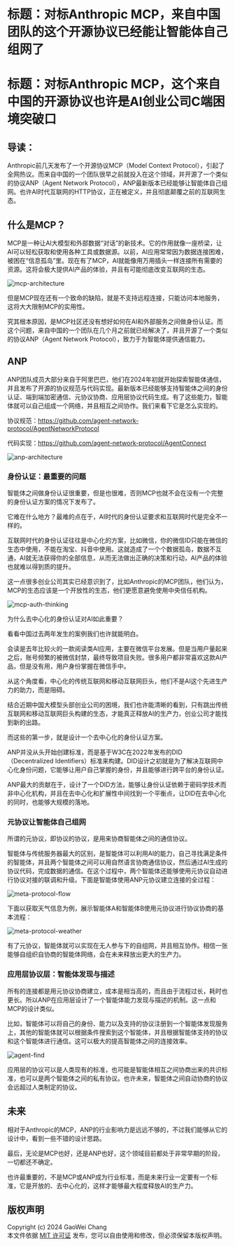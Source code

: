 # 标题：对标Anthropic MCP，来自中国团队的这个开源协议已经能让智能体自己组网了
# 标题：对标Anthropic MCP，这个来自中国的开源协议也许是AI创业公司C端困境突破口

## 导读：
Anthropic前几天发布了一个开源协议MCP（Model Context Protocol），引起了全网热议。而来自中国的一个团队很早之前就投入在这个领域，并开源了一个类似的协议ANP（Agent Network Protocol），ANP最新版本已经能够让智能体自己组网。也许AI时代互联网的HTTP协议，正在被定义，并且彻底颠覆之前的互联网生态。 

## 什么是MCP？
MCP是一种让AI大模型和外部数据“对话”的新技术。它的作用就像一座桥梁，让AI可以轻松获取和使用各种工具或数据源。以前，AI应用常常因为数据连接困难，被困在“信息孤岛”里。现在有了MCP，AI就能像用万用插头一样连接所有需要的资源。这将会极大提供AI产品的体验，并且有可能彻底改变互联网的生态。

![mcp-architecture](./pic/mcp-architecture.png)

但是MCP现在还有一个致命的缺陷，就是不支持远程连接，只能访问本地服务，这将大大限制MCP的实用性。

究其根本原因，是MCP社区还没有想好如何在AI和外部服务之间做身份认证。而这个问题，来自中国的一个团队在几个月之前就已经解决了，并且开源了一个类似的协议ANP（Agent Network Protocol），致力于为智能体提供通信能力。

## ANP

ANP团队成员大部分来自于阿里巴巴，他们在2024年初就开始探索智能体通信，并且发布了开源的协议规范与代码实现。最新版本已经能够支持智能体之间的身份认证、端到端加密通信、元协议协商、应用层协议代码生成。有了这些能力，智能体就可以自己组成一个网络，并且相互之间协作。我们来看下它是怎么实现的。

协议规范：https://github.com/agent-network-protocol/AgentNetworkProtocol

代码实现：https://github.com/agent-network-protocol/AgentConnect

![anp-architecture](./pic/anp-architecture.png) 

### 身份认证：最重要的问题

智能体之间做身份认证很重要，但是也很难，否则MCP也就不会在没有一个完整的身份认证方案的情况下发布了。

它难在什么地方？最难的点在于，AI时代的身份认证要求和互联网时代是完全不一样的。

互联网时代的身份认证往往是中心化的方案，比如微信，你的微信ID只能在微信的生态中使用，不能在淘宝、抖音中使用。这就造成了一个个数据孤岛，数据不互通，AI就无法获得你的全部信息，从而无法做出正确的决策和行动，AI产品的体验也就难以得到质的提升。

这一点很多创业公司其实已经意识到了，比如Anthropic的MCP团队，他们认为，MCP的生态应该是一个开放性的生态，他们更愿意避免使用中央信任机构。

![mcp-auth-thinking](./pic/mcp-auth-thinking.png)

为什么去中心化的身份认证对AI如此重要？

看看中国过去两年发生的案例我们也许就能明白。

会读是去年比较火的一款阅读类AI应用，主要在微信平台发展。但是当用户量起来之后，账号频繁的被微信封禁，最终导致项目失败。很多用户都非常喜欢这款AI产品，但是没有用，用户身份掌握在微信手中。

从这个角度看，中心化的传统互联网和移动互联网巨头，他们不是AI这个先进生产力的助力，而是阻碍。

结合近期中国大模型头部创业公司的困境，我们也许能清晰的看到，只有跳出传统互联网和移动互联网巨头构建的生态，才能真正释放AI的生产力，创业公司才能找到新的出路。

而这些的第一步，就是设计一个去中心化的身份认证方案。

ANP并没从头开始创建标准，而是基于W3C在2022年发布的DID（Decentralized Identifiers）标准来构建。DID设计之初就是为了解决互联网中心化身份问题，它能够让用户自己掌握的身份，并且能够进行跨平台的身份认证。

ANP最大的贡献在于，设计了一个DID方法，能够让身份认证依赖于密码学技术而非中心化机构，并且在去中心化和扩展性中间找到一个平衡点，让DID在去中心化的同时，也能够大规模的落地。

### 元协议让智能体自己组网

所谓的元协议，即协议的协议，是用来协商智能体之间的通信协议。

智能体与传统服务器最大的区别，是智能体可以利用AI的能力，自己寻找满足条件的智能体，并且两个智能体之间可以用自然语言协商通信协议，然后通过AI生成的协议代码，完成数据的通信。在这个过程中，两个智能体还能够使用元协议自动进行协议对接的联调和升级。下面是智能体使用ANP元协议建立连接的全过程：

![meta-protocol-flow](./pic/meta-protocol-flow.png)

下面以获取天气信息为例，展示智能体A和智能体B使用元协议进行协议协商的基本流程：

![meta-protocol-weather](./pic/meta-protocol-weather.png)

有了元协议，智能体就可以实现在无人参与下的自组网，并且相互协作。相信一张能够自组织自协商的智能体网络，会在未来释放出更大的生产力。


### 应用层协议层：智能体发现与描述

所有的连接都是用元协议协商建立，成本是相当高的，而且由于流程过长，耗时也更长。所以ANP在应用层设计了一个智能体能力发现与描述的机制。这一点和MCP的设计类似。

比如，智能体可以将自己的身份、能力以及支持的协议注册到一个智能体发现服务上，其他的智能体就可以根据条件搜索到这个智能体，并且根据智能体支持的协议和这个智能体进行通信。这可以极大的提高智能体之间的连接效率。

![agent-find](./pic/agent-find.png)

应用层的协议可以是人类现有的标准，也可能是智能体相互之间协商出来的共识标准，也可以是两个智能体之间的私有协议。也许未来，智能体之间自动协商的协议会远超过人类制定的协议。

## 未来

相对于Anthropic的MCP，ANP的行业影响力是远远不够的，不过我们能够从它的设计中，看到一些不错的设计思路。

最后，无论是MCP也好，还是ANP也好，这个领域目前都处于非常早期的阶段，一切都还不确定。

也许最重要的，不是MCP或ANP成为行业标准，而是未来行业一定要有一个标准，它是开放的、去中心化的，这样才能够最大程度释放AI的生产力。











## 版权声明  
Copyright (c) 2024 GaoWei Chang  
本文件依据 [MIT 许可证](./LICENSE) 发布，您可以自由使用和修改，但必须保留本版权声明。  
